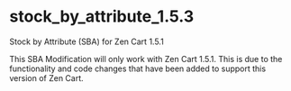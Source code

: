stock_by_attribute_1.5.3
========================

Stock by Attribute (SBA) for Zen Cart 1.5.1

This SBA Modification will only work with Zen Cart 1.5.1.
This is due to the functionality and code changes that have been added to support this version of Zen Cart.
